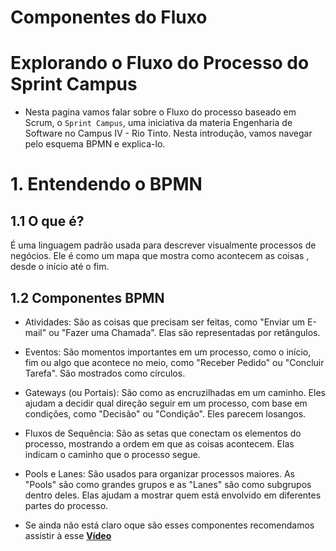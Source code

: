 # Componentes do Fluxo

# Explorando o Fluxo do Processo do Sprint Campus

- Nesta pagina vamos falar sobre o Fluxo do processo baseado em Scrum, o `Sprint Campus`, uma iniciativa da materia Engenharia de Software no Campus IV - Rio Tinto. Nesta introdução, vamos navegar pelo esquema BPMN e explica-lo.

# 1. Entendendo o BPMN

## 1.1 O que é?
É uma linguagem padrão usada para descrever visualmente processos de negócios. Ele é como um mapa que mostra como acontecem as coisas , desde o início até o fim.
## 1.2 Componentes BPMN
- Atividades: São as coisas que precisam ser feitas, como "Enviar um E-mail" ou "Fazer uma Chamada". Elas são representadas por retângulos.

- Eventos: São momentos importantes em um processo, como o início, fim ou algo que acontece no meio, como "Receber Pedido" ou "Concluir Tarefa". São mostrados como círculos.

- Gateways (ou Portais): São como as encruzilhadas em um caminho. Eles ajudam a decidir qual direção seguir em um processo, com base em condições, como "Decisão" ou "Condição". Eles parecem losangos.

- Fluxos de Sequência: São as setas que conectam os elementos do processo, mostrando a ordem em que as coisas acontecem. Elas indicam o caminho que o processo segue.

- Pools e Lanes: São usados para organizar processos maiores. As "Pools" são como grandes grupos e as "Lanes" são como subgrupos dentro deles. Elas ajudam a mostrar quem está envolvido em diferentes partes do processo.


- Se ainda não está claro oque são esses componentes recomendamos assistir à esse [**Vídeo**](https://youtu.be/o3qF7C-_qa4?si=-CfDOIHpIHTi0fvP)
